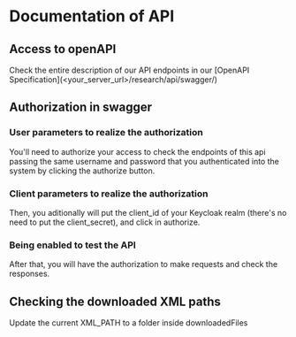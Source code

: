 # Documentation of API

## Access to openAPI

Check the entire description of our API endpoints in our [OpenAPI Specification](<your_server_url>/research/api/swagger/)

## Authorization in swagger

### User parameters to realize the authorization

You'll need to authorize your access to check the endpoints of this api passing the same username and password that you authenticated into the system by clicking the authorize button.

### Client parameters to realize the authorization

Then, you aditionally will put the client_id of your Keycloak realm (there's no need to put the client_secret), and click in authorize.

### Being enabled to test the API

After that, you will have the authorization to make requests and check the responses.

## Checking the downloaded XML paths

Update the current XML_PATH to a folder inside downloadedFiles
